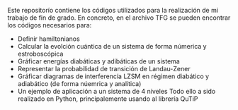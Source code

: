 Este repositorío contiene los códigos utilizados para la realización de mi trabajo de fin de grado. 
En concreto, en el archivo TFG se pueden encontrar los códigos necesarios para:
- Definir hamiltonianos
- Calcular la evolción cuántica de un sistema de forma númerica y estroboscópica
- Gráficar energías diabáticas y adibáticas de un sistema
- Representar la probabilidad de transición de Landau-Zener
- Gráficar diagramas de interferencía LZSM en régimen diabático y adiabático (de forma núemrica y analítica)
- Un ejemplo de aplicación a un sistema de 4 niveles
Todo ello a sido realizado en Python, principalemente usando al librería QuTiP
